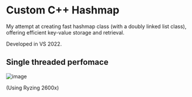 # Custom C++ Hashmap

My attempt at creating fast hashmap class (with a doubly linked list class), offering efficient key-value storage and retrieval.

Developed in VS 2022.

## Single threaded perfomace
![image](https://github.com/AnteDev00/Custom-Hashmap/assets/151842550/a6432ea1-0ae1-4fa6-a5aa-474827dacf76)

(Using Ryzing 2600x)
